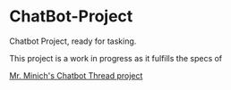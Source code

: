 # ChatBot-Project
Chatbot Project, ready for tasking.

This project is a work in progress as it fulfills the specs of 


<a href="https://docs.google.com/document/d/1kHHDS4sPQGVrF1GTpeh5twscHGNerJB423r2dl-a26U/edit">Mr. Minich's Chatbot Thread project</a>

